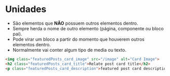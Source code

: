 # Unidades
- São elementos que **NÃO** possuem outros elementos dentro.
- Sempre herda o nome de outro elemento (página, componente ou bloco pai).
- Pode virar um bloco a partir do momento que houverem outros elementos dentro.
- Normalmente vai conter algum tipo de media ou texto.

```html
<img class="featuredPosts_card_image" src="/image" alt="Card Image">
<h2 class="featuredPosts_card_title">Relate post card title</h2>
<p class="featuredPosts_card_description">featured post card description</p>
```